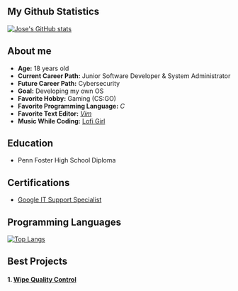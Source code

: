 ## My Github Statistics
[![Jose's GitHub stats](https://github-readme-stats.vercel.app/api?username=CyberC4p0&count_private=true&show_icons=true&theme=gruvbox)](https://github.com/anuraghazra/github-readme-stats)

## About me
- **Age:** 18 years old
- **Current Career Path:** Junior Software Developer & System Administrator
- **Future Career Path:** Cybersecurity
- **Goal:** Developing my own OS
- **Favorite Hobby:** Gaming (CS:GO)
- **Favorite Programming Language:** *C*
- **Favorite Text Editor:** *[Vim](https://www.vim.org/)*
- **Music While Coding:** [Lofi Girl](https://music.apple.com/us/playlist/lofi-hip-hop-music-beats-to-relax-study-to/pl.bf7a3cbca49644d8a33f09c1285aef5c)

## Education
- Penn Foster High School Diploma

## Certifications
- [Google IT Support Specialist](https://www.credly.com/badges/a1174535-d006-4966-9d03-a9f779319c85/public_url)

## Programming Languages

[![Top Langs](https://github-readme-stats.vercel.app/api/top-langs/?username=CyberC4p0&count_private=true&show_icons=true&theme=gruvbox&exclude_repo=dotfiles&layout=compact)](https://github.com/anuraghazra/github-readme-stats)

## Best Projects
#### 1. [Wipe Quality Control](https://github.com/CyberC4p0/Wipe-Quality-Control)
